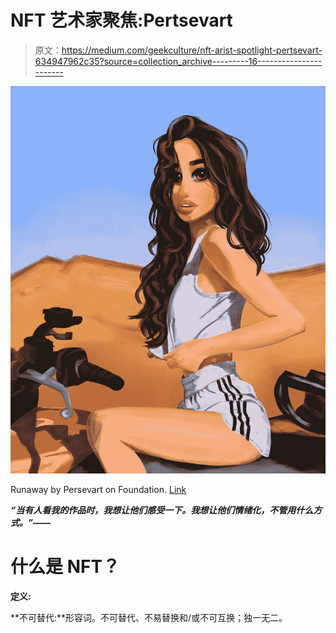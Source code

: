 # NFT 艺术家聚焦:Pertsevart

> 原文：<https://medium.com/geekculture/nft-arist-spotlight-pertsevart-634947962c35?source=collection_archive---------16----------------------->

![](img/36224e679c17171f1206d2e2d539cb65.png)

Runaway by Persevart on Foundation. [Link](https://foundation.app/@pertsevart/prt/1)

***“当有人看我的作品时，我想让他们感受一下。我想让他们情绪化，不管用什么方式。”*——**

# 什么是 NFT？

**定义:**

**不可替代:**形容词。不可替代、不易替换和/或不可互换；独一无二。